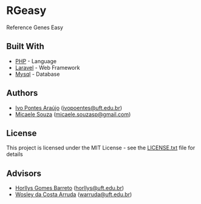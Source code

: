 # RGeasy

Reference Genes Easy


## Built With

* [PHP](https://www.php.net/) - Language 
* [Laravel](https://docs.python.org/3/) - Web Framework
* [Mysql](https://www.mysql.com/) - Database

## Authors

* [Ivo Pontes Araújo](https://github.com/poentes) (ivopoentes@uft.edu.br)
* [Micaele Souza](https://github.com/) (micaele.souzasp@gmail.com)

## License

This project is licensed under the MIT License - see the [LICENSE.txt](LICENSE.txt) file for details

## Advisors

* [Horllys Gomes Barreto](https://github.com/) (horllys@uft.edu.br)
* [Wosley da Costa Arruda](https://github.com/) (warruda@uft.edu.br)